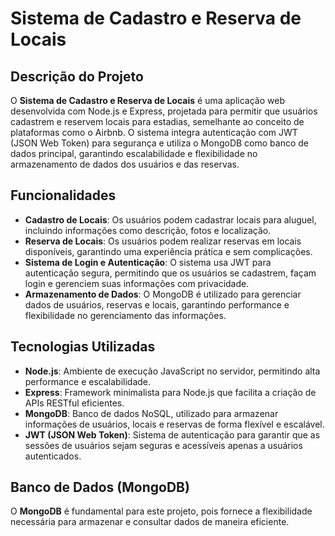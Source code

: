 # Sistema de Cadastro e Reserva de Locais

## Descrição do Projeto

O **Sistema de Cadastro e Reserva de Locais** é uma aplicação web desenvolvida com Node.js e Express, projetada para permitir que usuários cadastrem e reservem locais para estadias, semelhante ao conceito de plataformas como o Airbnb. O sistema integra autenticação com JWT (JSON Web Token) para segurança e utiliza o MongoDB como banco de dados principal, garantindo escalabilidade e flexibilidade no armazenamento de dados dos usuários e das reservas.

## Funcionalidades

- **Cadastro de Locais**: Os usuários podem cadastrar locais para aluguel, incluindo informações como descrição, fotos e localização.
- **Reserva de Locais**: Os usuários podem realizar reservas em locais disponíveis, garantindo uma experiência prática e sem complicações.
- **Sistema de Login e Autenticação**: O sistema usa JWT para autenticação segura, permitindo que os usuários se cadastrem, façam login e gerenciem suas informações com privacidade.
- **Armazenamento de Dados**: O MongoDB é utilizado para gerenciar dados de usuários, reservas e locais, garantindo performance e flexibilidade no gerenciamento das informações.

## Tecnologias Utilizadas

- **Node.js**: Ambiente de execução JavaScript no servidor, permitindo alta performance e escalabilidade.
- **Express**: Framework minimalista para Node.js que facilita a criação de APIs RESTful eficientes.
- **MongoDB**: Banco de dados NoSQL, utilizado para armazenar informações de usuários, locais e reservas de forma flexível e escalável.
- **JWT (JSON Web Token)**: Sistema de autenticação para garantir que as sessões de usuários sejam seguras e acessíveis apenas a usuários autenticados.

## Banco de Dados (MongoDB)

O **MongoDB** é fundamental para este projeto, pois fornece a flexibilidade necessária para armazenar e consultar dados de maneira eficiente.
